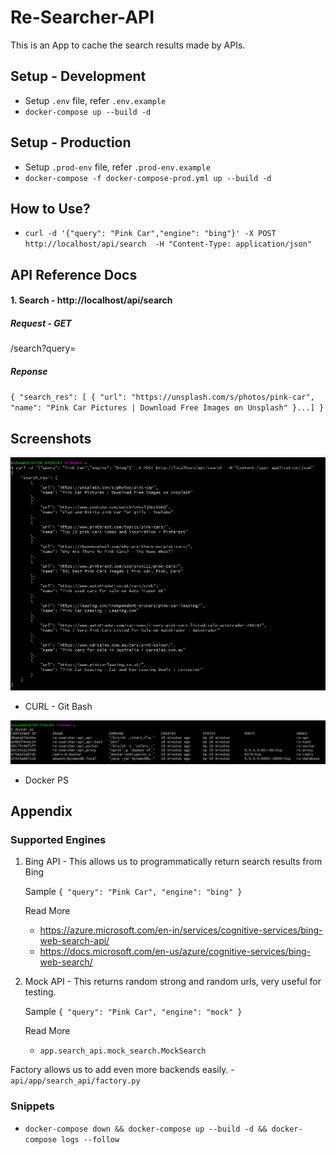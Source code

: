 # Re-Searcher-API
This is an App to cache the search results made by APIs. 

## Setup - Development   
* Setup `.env` file, refer `.env.example` 
* `docker-compose up --build -d`


## Setup - Production  
* Setup `.prod-env` file, refer `.prod-env.example`
* `docker-compose -f docker-compose-prod.yml up --build -d`

## How to Use?  

* `curl -d '{"query": "Pink Car","engine": "bing"}' -X POST http://localhost/api/search  -H "Content-Type: application/json"`

## API Reference Docs
#### 1. Search - http://localhost/api/search

##### Request - GET
/search?query=<The Search Query> 

##### Reponse 
`{
    "search_res": [
        {
            "url": "https://unsplash.com/s/photos/pink-car",
            "name": "Pink Car Pictures | Download Free Images on Unsplash"
        }...]
}`


## Screenshots

![](./images/curl.jpg)

* CURL - Git Bash

![](./images/dockerps.jpg)

* Docker PS

## Appendix

### Supported Engines
1. Bing API - This allows us to programmatically return search results from Bing
   
    Sample `{
            "query": "Pink Car",
            "engine": "bing"
        }`
    
    Read More 
    * https://azure.microsoft.com/en-in/services/cognitive-services/bing-web-search-api/
    * https://docs.microsoft.com/en-us/azure/cognitive-services/bing-web-search/

2. Mock API - This returns random strong and random urls, very useful for testing.   
        
    Sample `{
            "query": "Pink Car",
            "engine": "mock"
        }`
    
    Read More 
    * `app.search_api.mock_search.MockSearch`  
    

Factory allows us to add even more backends easily. - `api/app/search_api/factory.py `

### Snippets 

* `docker-compose down && docker-compose up --build -d && docker-compose logs --follow`